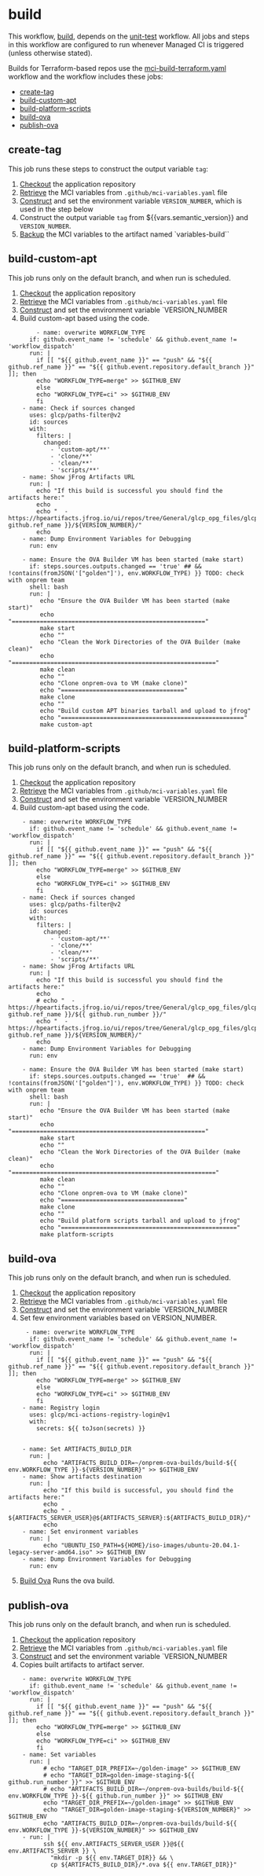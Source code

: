 # build
This workflow, [build](https://github.com/glcp/managed-ci-workflow/tree/v1.4.0/.github/workflows/mci-build.yaml),
depends on the [unit-test](../unit-test/README) workflow.
All jobs and steps in this workflow are configured to run whenever Managed CI is triggered
(unless otherwise stated).

Builds for Terraform-based repos use the [mci-build-terraform.yaml](https://github.com/glcp/managed-ci-workflow/tree/v1.4.0/.github/workflows/mci-build-terraform.yaml)
workflow and the workflow includes these jobs:

* [create-tag](#create-tag)
* [build-custom-apt](#build-custom-apt)
* [build-platform-scripts](#build-platform-scripts)
* [build-ova](#build-ova)
* [publish-ova](#publish-ova)

## create-tag
This job runs these steps to construct the output variable `tag`:
1. [Checkout](https://github.com/actions/checkout) the application repository
2. [Retrieve](https://github.com/glcp/mci-actions-variables-restore/tree/v2) the MCI variables
   from `.github/mci-variables.yaml` file
3. [Construct](https://github.com/glcp/mci-actions-version-number/tree/v1) and set the
   environment variable `VERSION_NUMBER`, which is used in the step below
4. Construct the output   variable `tag` from ${{vars.semantic_version}} and `VERSION_NUMBER`.
5. [Backup](https://github.com/glcp/mci-actions-variables-backup/tree/v2) the MCI variables
   to the artifact named `variables-build``

## build-custom-apt
This job runs only on the default branch,  and when run is scheduled.
1. [Checkout](https://github.com/actions/checkout) the application repository
2. [Retrieve](https://github.com/glcp/mci-actions-variables-restore/tree/v2) the MCI variables
   from `.github/mci-variables.yaml` file
3. [Construct](https://github.com/glcp/mci-actions-version-number/tree/v1) and set the
   environment variable `VERSION_NUMBER
4. Build custom-apt based using the code.
  ```
          - name: overwrite WORKFLOW_TYPE
        if: github.event_name != 'schedule' && github.event_name != 'workflow_dispatch'
        run: |
          if [[ "${{ github.event_name }}" == "push" && "${{ github.ref_name }}" == "${{ github.event.repository.default_branch }}" ]]; then
          echo "WORKFLOW_TYPE=merge" >> $GITHUB_ENV
          else
          echo "WORKFLOW_TYPE=ci" >> $GITHUB_ENV
          fi
      - name: Check if sources changed
        uses: glcp/paths-filter@v2
        id: sources
        with:
          filters: |
            changed:
              - 'custom-apt/**'
              - 'clone/**'
              - 'clean/**'
              - 'scripts/**'
      - name: Show jFrog Artifacts URL
        run: |
          echo "If this build is successful you should find the artifacts here:"
          echo
          echo "  - https://hpeartifacts.jfrog.io/ui/repos/tree/General/glcp_opg_files/glcp_op_binaries/${{ github.ref_name }}/${VERSION_NUMBER}/"
          echo
      - name: Dump Environment Variables for Debugging
        run: env

      - name: Ensure the OVA Builder VM has been started (make start)
        if: steps.sources.outputs.changed == 'true' ## && !contains(fromJSON('["golden"]'), env.WORKFLOW_TYPE) }} TODO: check with onprem team
        shell: bash
        run: |
           echo "Ensure the OVA Builder VM has been started (make start)"
           echo "======================================================="
           make start
           echo ""
           echo "Clean the Work Directories of the OVA Builder (make clean)"
           echo "=========================================================="
           make clean
           echo ""
           echo "Clone onprem-ova to VM (make clone)"
           echo "==================================="
           make clone
           echo ""
           echo "Build custom APT binaries tarball and upload to jfrog"
           echo "===================================================="
           make custom-apt
  ```


## build-platform-scripts
This job runs only on the default branch,  and when run is scheduled.
1. [Checkout](https://github.com/actions/checkout) the application repository
2. [Retrieve](https://github.com/glcp/mci-actions-variables-restore/tree/v2) the MCI variables
   from `.github/mci-variables.yaml` file
3. [Construct](https://github.com/glcp/mci-actions-version-number/tree/v1) and set the
   environment variable `VERSION_NUMBER
4. Build custom-apt based using the code.
  ```
      - name: overwrite WORKFLOW_TYPE
        if: github.event_name != 'schedule' && github.event_name != 'workflow_dispatch'
        run: |
          if [[ "${{ github.event_name }}" == "push" && "${{ github.ref_name }}" == "${{ github.event.repository.default_branch }}" ]]; then
          echo "WORKFLOW_TYPE=merge" >> $GITHUB_ENV
          else
          echo "WORKFLOW_TYPE=ci" >> $GITHUB_ENV
          fi
      - name: Check if sources changed
        uses: glcp/paths-filter@v2
        id: sources
        with:
          filters: |
            changed:
              - 'custom-apt/**'
              - 'clone/**'
              - 'clean/**'
              - 'scripts/**'
      - name: Show jFrog Artifacts URL
        run: |
          echo "If this build is successful you should find the artifacts here:"
          echo
          # echo "  - https://hpeartifacts.jfrog.io/ui/repos/tree/General/glcp_opg_files/glcp_op_binaries/${{ github.ref_name }}/${{ github.run_number }}/"
          echo "  - https://hpeartifacts.jfrog.io/ui/repos/tree/General/glcp_opg_files/glcp_op_binaries/${{ github.ref_name }}/${VERSION_NUMBER}/"
          echo
      - name: Dump Environment Variables for Debugging
        run: env

      - name: Ensure the OVA Builder VM has been started (make start)
        if: steps.sources.outputs.changed == 'true'  ## && !contains(fromJSON('["golden"]'), env.WORKFLOW_TYPE) }} TODO: check with onprem team
        shell: bash
        run: |
           echo "Ensure the OVA Builder VM has been started (make start)"
           echo "======================================================="
           make start
           echo ""
           echo "Clean the Work Directories of the OVA Builder (make clean)"
           echo "=========================================================="
           make clean
           echo ""
           echo "Clone onprem-ova to VM (make clone)"
           echo "==================================="
           make clone
           echo ""
           echo "Build platform scripts tarball and upload to jfrog"
           echo "=================================================="
           make platform-scripts
   ```

## build-ova
This job runs only on the default branch,  and when run is scheduled.
1. [Checkout](https://github.com/actions/checkout) the application repository
2. [Retrieve](https://github.com/glcp/mci-actions-variables-restore/tree/v2) the MCI variables
   from `.github/mci-variables.yaml` file
3. [Construct](https://github.com/glcp/mci-actions-version-number/tree/v1) and set the
   environment variable `VERSION_NUMBER
4. Set few environment variables based on VERSION_NUMBER.
  ```
       - name: overwrite WORKFLOW_TYPE
        if: github.event_name != 'schedule' && github.event_name != 'workflow_dispatch'
        run: |
          if [[ "${{ github.event_name }}" == "push" && "${{ github.ref_name }}" == "${{ github.event.repository.default_branch }}" ]]; then
          echo "WORKFLOW_TYPE=merge" >> $GITHUB_ENV
          else
          echo "WORKFLOW_TYPE=ci" >> $GITHUB_ENV
          fi
      - name: Registry login
        uses: glcp/mci-actions-registry-login@v1
        with: 
          secrets: ${{ toJson(secrets) }}


      - name: Set ARTIFACTS_BUILD_DIR
        run: |
            echo "ARTIFACTS_BUILD_DIR=~/onprem-ova-builds/build-${{ env.WORKFLOW_TYPE }}-${VERSION_NUMBER}" >> $GITHUB_ENV
      - name: Show artifacts destination
        run: |
            echo "If this build is successful, you should find the artifacts here:"
            echo
            echo " - ${ARTIFACTS_SERVER_USER}@${ARTIFACTS_SERVER}:${ARTIFACTS_BUILD_DIR}/"
            echo
      - name: Set environment variables
        run: |
            echo "UBUNTU_ISO_PATH=${HOME}/iso-images/ubuntu-20.04.1-legacy-server-amd64.iso" >> $GITHUB_ENV
      - name: Dump Environment Variables for Debugging
        run: env
  ```

5. [Build Ova](https://github.com/glcp/mci-actions-ova-build@v1) Runs the ova build.

## publish-ova
This job runs only on the default branch,  and when run is scheduled.
1. [Checkout](https://github.com/actions/checkout) the application repository
2. [Retrieve](https://github.com/glcp/mci-actions-variables-restore/tree/v2) the MCI variables
   from `.github/mci-variables.yaml` file
3. [Construct](https://github.com/glcp/mci-actions-version-number/tree/v1) and set the
   environment variable `VERSION_NUMBER
4. Copies built artifacts to artifact server.
  ```
      - name: overwrite WORKFLOW_TYPE
        if: github.event_name != 'schedule' && github.event_name != 'workflow_dispatch'
        run: |
          if [[ "${{ github.event_name }}" == "push" && "${{ github.ref_name }}" == "${{ github.event.repository.default_branch }}" ]]; then
          echo "WORKFLOW_TYPE=merge" >> $GITHUB_ENV
          else
          echo "WORKFLOW_TYPE=ci" >> $GITHUB_ENV
          fi
      - name: Set variables
        run: |
            # echo "TARGET_DIR_PREFIX=~/golden-image" >> $GITHUB_ENV
            # echo "TARGET_DIR=golden-image-staging-${{ github.run_number }}" >> $GITHUB_ENV
            # echo "ARTIFACTS_BUILD_DIR=~/onprem-ova-builds/build-${{ env.WORKFLOW_TYPE }}-${{ github.run_number }}" >> $GITHUB_ENV
            echo "TARGET_DIR_PREFIX=~/golden-image" >> $GITHUB_ENV
            echo "TARGET_DIR=golden-image-staging-${VERSION_NUMBER}" >> $GITHUB_ENV
            echo "ARTIFACTS_BUILD_DIR=~/onprem-ova-builds/build-${{ env.WORKFLOW_TYPE }}-${VERSION_NUMBER}" >> $GITHUB_ENV
      - run: |
            ssh ${{ env.ARTIFACTS_SERVER_USER }}@${{ env.ARTIFACTS_SERVER }} \
              "mkdir -p ${{ env.TARGET_DIR}} && \
              cp ${ARTIFACTS_BUILD_DIR}/*.ova ${{ env.TARGET_DIR}}"
  ```




